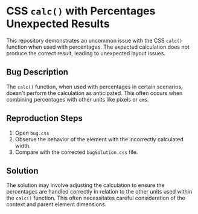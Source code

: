 # CSS `calc()` with Percentages Unexpected Results

This repository demonstrates an uncommon issue with the CSS `calc()` function when used with percentages.  The expected calculation does not produce the correct result, leading to unexpected layout issues.

## Bug Description

The `calc()` function, when used with percentages in certain scenarios, doesn't perform the calculation as anticipated. This often occurs when combining percentages with other units like pixels or `em`s.

## Reproduction Steps

1. Open `bug.css`
2. Observe the behavior of the element with the incorrectly calculated width.
3. Compare with the corrected `bugSolution.css` file.

## Solution

The solution may involve adjusting the calculation to ensure the percentages are handled correctly in relation to the other units used within the `calc()` function. This often necessitates careful consideration of the context and parent element dimensions.